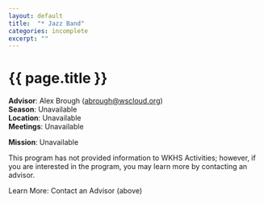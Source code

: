 ```yaml
---
layout: default
title:  "* Jazz Band"
categories: incomplete
excerpt: ""
---
```


# {{ page.title }}

**Advisor**: Alex Brough (<abrough@wscloud.org>)
<br/>**Season**: Unavailable
<br/>**Location**: Unavailable
<br/>**Meetings**: Unavailable

**Mission**: Unavailable

This program has not provided information to WKHS Activities; however, if you are interested in the program, you may learn more by contacting an advisor.

Learn More: Contact an Advisor (above)